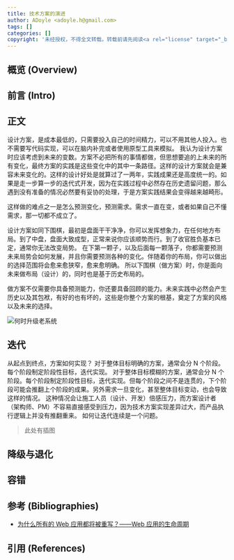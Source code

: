 ```yaml
---
title: 技术方案的演进
author: ADoyle <adoyle.h@gmail.com>
tags: []
categories: []
copyright: '未经授权，不得全文转载。转载前请先阅读<a rel="license" target="_blank" href="//adoyle.me/blog/copyright.html">本站版权声明</a>'
---
```


## 概览 (Overview)
## 前言 (Intro)


<!-- more -->

## 正文

设计方案，是成本最低的，只需要投入自己的时间精力，可以不用其他人投入。也不需要写代码实现，可以在脑内补完或者使用原型工具来模拟。
我认为设计方案时应该考虑到未来的变数。方案不必把所有的事情都做，但思想要追的上未来的所有变化，最终方案的实践是这些变化中的其中一条路径。这样的设计方案就会是兼容未来变化的。这样的设计好处是就算过了一两年，实践成果还是高度统一的。如果是走一步算一步的迭代式开发，因为在实践过程中必然存在历史遗留问题，那么遇到没有准备的情况必然要有妥协的处理，于是方案实践结果会变得越来越畸形。

这样做的难点之一是怎么预测变化，预测需求。需求一直在变，或者如果自己不懂需求，那一切都不成立了。

设计方案如同下围棋，最初是盘面干干净净，你可以发挥想象力，在任何地方布局。到了中盘，盘面大致成型，正常来说你应该顺势而行。到了收官胜负基本已定，通常你无法改变局势。
在下第一颗子，以及后面每一颗落子，你都需要预测未来局势会如何发展，并且你需要预测各种的变化。伴随着你的布局，你可以做出的选择范围将会愈来愈狭窄，愈来愈明确。
所以下围棋（做方案）时，你是面向未来做布局（设计）的，同时也是基于历史布局的。

做方案不仅需要你具备预测能力，你还要具备回顾的能力。未来实践中必然会产生历史以及其包袱，有好的也有坏的，这些是你整个方案的根基，奠定了方案的风格以及未来的选择。

![何时升级老系统](https://pic1.zhimg.com/v2-e832d8f7ebbfa91b42d75978d3d20533_r.jpg)

## 迭代

从起点到终点，方案如何实现？
对于整体目标明确的方案，通常会分 N 个阶段。每个阶段制定阶段性目标，迭代实现。
对于整体目标模糊的方案，通常会分 N 个阶段。每个阶段制定阶段性目标，迭代实现。但每个阶段之间不是连贯的，下个阶段可能会推翻上个阶段的成果。另外需求一旦变化，甚至整体目标变动，也会导致这样的情况。
这种情况会让施工人员（设计、开发）倍感压力，而方案设计者（架构师、PM）不容易直接感受到压力，因为技术方案实现差异过大，而产品执行逻辑上并没有推翻重来。
如何让迭代连续是一个问题。

>此处有插图

## 降级与退化

## 容错


## 参考 (Bibliographies)

- [为什么所有的 Web 应用都将被重写？——Web 应用的生命周期][B1]

## 引用 (References)

[^1]: [][R1]


<!-- 以下是相关链接 -->

[R1]: <url> "备注"

[B1]: https://zhuanlan.zhihu.com/p/27325466

